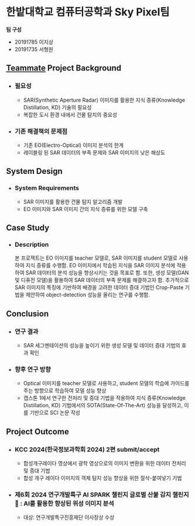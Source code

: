 # 한밭대학교 컴퓨터공학과 Sky Pixel팀

**팀 구성**
- 20191785 이지상
- 20191735 서형원

## <u>Teammate</u> Project Background
- ### 필요성
  - SAR(Synthetic Aperture Radar) 이미지를 활용한 지식 증류(Knowledge Distillation, KD) 기술의 필요성
  - 복잡한 도시 환경 내에서 건물 탐지의 중요성
- ### 기존 해결책의 문제점
  - 기존 EO(Electro-Optical) 이미지 분석의 한계
  - 레이블링 된 SAR 데이터의 부족 문제와 SAR 이미지의 낮은 해상도

## System Design
  - ### System Requirements
    - SAR 이미지를 활용한 건물 탐지 알고리즘 개발
    - EO 이미지와 SAR 이미지 간의 지식 증류를 위한 모델 구축
    
## Case Study
  - ### Description
    본 프로젝트는 EO 이미지를 teacher 모델로, SAR 이미지를 student 모델로 사용하여 지식 증류를 수행함. EO 이미지에서 학습된 지식을 SAR 이미지 분석에 적용하여 SAR 데이터의 분석 성능을 향상시키는 것을 목표로 함. 또한, 생성 모델(GAN 및 디퓨전 모델)을 활용하여 SAR 데이터의 부족 문제를 해결하고자 함. 추가적으로 SAR 이미지의 특징에 기반하여 배경을 고려한 데이터 증대 기법인 Crop-Paste 기법을 제안하여 object-detection 성능을 올리는 연구를 수행함.

## Conclusion
  - ### 연구 결과
    - SAR 세그멘테이션의 성능을 높이기 위한 생성 모델 및 데이터 증대 기법의 효과 확인
  - ### 향후 연구 방향
    - Optical 이미지를 teacher 모델로 사용하고, student 모델의 학습에 가이드를 주는 방향으로 학습하여 모델 성능 향상
    - 캡스톤 1에서 연구한 전처리 및 증대 기법을 적용하여 지식 증류(Knowledge Distillation, KD) 기법에서의 SOTA(State-Of-The-Art) 성능을 달성하고, 이를 기반으로 SCI 논문 작성

## Project Outcome
- ### KCC 2024(한국정보과학회 2024) 2편 submit/accept
  - 합성개구레이다 영상에서 광학 영상으로의 이미지 변환을 위한 데이터 전처리 및 증대 기법
  - 합성 개구 레이다 이미지의 객체 탐지 성능 향상을 위한 절삭-붙여넣기 기법

- ### 제6회 2024 연구개발특구 AI SPARK 챌린지 글로벌 산불 감지 챌린지🌋 :  AI를 활용한 향상된 위성 이미지 분석
  - 대상: 연구개발특구진흥재단 이사장상 수상
